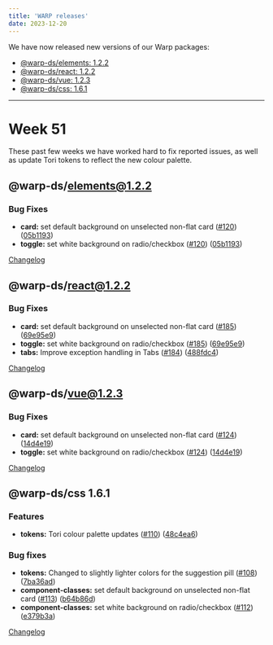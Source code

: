 ```yaml
---
title: 'WARP releases'
date: 2023-12-20
---
```


We have now released new versions of our Warp packages:
- [@warp-ds/elements: 1.2.2](https://www.npmjs.com/package/@warp-ds/elements)
- [@warp-ds/react: 1.2.2](https://www.npmjs.com/package/@warp-ds/react)
- [@warp-ds/vue: 1.2.3](https://www.npmjs.com/package/@warp-ds/vue)
- [@warp-ds/css: 1.6.1](https://www.npmjs.com/package/@warp-ds/css)

---

# Week 51

These past few weeks we have worked hard to fix reported issues, as well as update Tori tokens to reflect the new colour palette.


## @warp-ds/elements@1.2.2

### Bug Fixes

* **card:** set default background on unselected non-flat card ([#120](https://github.com/warp-ds/elements/issues/120)) ([05b1193](https://github.com/warp-ds/elements/commit/05b11936da806068d11cce74a7e7666a6bdafcdb))
* **toggle:** set white background on radio/checkbox ([#120](https://github.com/warp-ds/elements/issues/120)) ([05b1193](https://github.com/warp-ds/elements/commit/05b11936da806068d11cce74a7e7666a6bdafcdb))

[Changelog](https://github.com/warp-ds/elements/releases/tag/v1.2.2)

## @warp-ds/react@1.2.2

### Bug Fixes

* **card:** set default background on unselected non-flat card ([#185](https://github.com/warp-ds/react/issues/185)) ([69e95e9](https://github.com/warp-ds/react/commit/69e95e9c0f4591d6775525c99a1ee46dfa0833ad))
* **toggle:** set white background on radio/checkbox ([#185](https://github.com/warp-ds/react/issues/185)) ([69e95e9](https://github.com/warp-ds/react/commit/69e95e9c0f4591d6775525c99a1ee46dfa0833ad))
* **tabs:** Improve exception handling in Tabs ([#184](https://github.com/warp-ds/react/issues/184)) ([488fdc4](https://github.com/warp-ds/react/commit/488fdc4ecdbe3fc1687d1622ae851b0bb5721a28))


[Changelog](https://github.com/warp-ds/react/releases/tag/v1.2.2)


## @warp-ds/vue@1.2.3

### Bug Fixes

* **card:** set default background on unselected non-flat card ([#124](https://github.com/warp-ds/vue/issues/124)) ([14d4e19](https://github.com/warp-ds/vue/commit/14d4e19478a8f4892b21b5678c8ff9314abb5cae))
* **toggle:** set white background on radio/checkbox ([#124](https://github.com/warp-ds/vue/issues/124)) ([14d4e19](https://github.com/warp-ds/vue/commit/14d4e19478a8f4892b21b5678c8ff9314abb5cae))

[Changelog](https://github.com/warp-ds/vue/releases/tag/v1.2.3)

## @warp-ds/css 1.6.1

### Features

* **tokens:** Tori colour palette updates ([#110](https://github.com/warp-ds/css/issues/110)) ([48c4ea6](https://github.com/warp-ds/css/commit/48c4ea6d472ee79e79d30b5d1f3f0c62bad96d06))

### Bug fixes

* **tokens:** Changed to slightly lighter colors for the suggestion pill ([#108](https://github.com/warp-ds/css/issues/108)) ([7ba36ad](https://github.com/warp-ds/css/commit/7ba36ad76c7137055decd2522e8da8a15551d4ee))
* **component-classes:** set default background on unselected non-flat card ([#113](https://github.com/warp-ds/css/issues/113)) ([b64b86d](https://github.com/warp-ds/css/commit/b64b86dfd72459e035a4964ce5cddbb88984c732))
* **component-classes:** set white background on radio/checkbox ([#112](https://github.com/warp-ds/css/issues/112)) ([e379b3a](https://github.com/warp-ds/css/commit/e379b3a6b4e1b5f2eb6507688c55cd6537193e6d))

[Changelog](https://github.com/warp-ds/drive/releases/tag/v1.6.1)